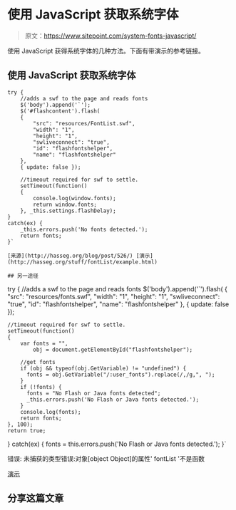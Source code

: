 # 使用 JavaScript 获取系统字体

> 原文：<https://www.sitepoint.com/system-fonts-javascript/>

使用 JavaScript 获得系统字体的几种方法。下面有带演示的参考链接。

## 使用 JavaScript 获取系统字体

```
try {
    //adds a swf to the page and reads fonts
    $('body').append('`');
    $('#flashcontent').flash(
    {
        "src": "resources/FontList.swf",
        "width": "1",
        "height": "1",
        "swliveconnect": "true",
        "id": "flashfontshelper",
        "name": "flashfontshelper"
    },
    { update: false });

    //timeout required for swf to settle.
    setTimeout(function()
    {
        console.log(window.fonts);
        return window.fonts;
    }, _this.settings.flashDelay);
}
catch(ex) {
    _this.errors.push('No fonts detected.');
    return fonts;
}`

[来源](http://hasseg.org/blog/post/526/) [演示](http://hasseg.org/stuff/fontList/example.html)

## 另一途径

```
try {
    //adds a swf to the page and reads fonts
    $('body').append('`').flash(
    {
        "src": "resources/fonts.swf",
        "width": "1",
        "height": "1",
        "swliveconnect": "true",
        "id": "flashfontshelper",
        "name": "flashfontshelper"
    },
    { update: false });

    //timeout required for swf to settle.
    setTimeout(function()
    {
        var fonts = "",
            obj = document.getElementById("flashfontshelper");

        //get fonts
        if (obj && typeof(obj.GetVariable) != "undefined") {
          fonts = obj.GetVariable("/:user_fonts").replace(/,/g,", ");
        }
        if (!fonts) {
          fonts = "No Flash or Java fonts detected";
          _this.errors.push('No Flash or Java fonts detected.');
        }
        console.log(fonts);
        return fonts;
    }, 100);
    return true;
}
catch(ex) {
    fonts = this.errors.push('No Flash or Java fonts detected.');
}`

错误:
未捕获的类型错误:对象[object Object]的属性' fontList '不是函数

[演示](https://panopticlick.eff.org/index.php?action=log&js=yes)

## 分享这篇文章

```

```